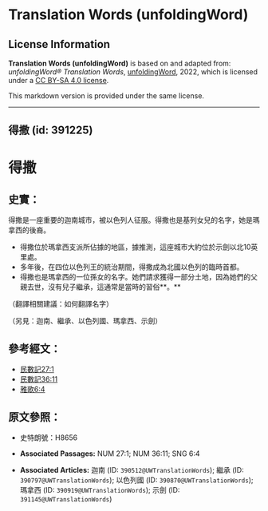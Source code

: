 # Translation Words (unfoldingWord)

## License Information

**Translation Words (unfoldingWord)** is based on and adapted from: _unfoldingWord® Translation Words_, [unfoldingWord](https://unfoldingword.org/utw), 2022, which is licensed under a [CC BY-SA 4.0 license](https://creativecommons.org/licenses/by-sa/4.0/legalcode.en).

This markdown version is provided under the same license.



--------------------------------

## 得撒 (id: 391225)

得撒
==

史實：
---

得撒是一座重要的迦南城市，被以色列人征服。得撒也是基列女兒的名字，她是瑪拿西的後裔。

* 得撒位於瑪拿西支派所佔據的地區，據推測，這座城市大約位於示劍以北10英里處。
* 多年後，在四位以色列王的統治期間，得撒成為北國以色列的臨時首都。
* 得撒也是瑪拿西的一位孫女的名字。她們請求獲得一部分土地，因為她們的父親去世，沒有兒子繼承，這通常是當時的習俗**。**

（翻譯相關建議：如何翻譯名字）

（另見：迦南、繼承、以色列國、瑪拿西、示劍）

參考經文：
-----

* [民數記27:1](https://ref.ly/Num27:1)
* [民數記36:11](https://ref.ly/Num36:11)
* [雅歌6:4](https://ref.ly/Song6:4)

原文參照：
-----

* 史特朗號：H8656

* **Associated Passages:** NUM 27:1; NUM 36:11; SNG 6:4
* **Associated Articles:** 迦南 (ID: `390512@UWTranslationWords`); 繼承 (ID: `390797@UWTranslationWords`); 以色列國 (ID: `390870@UWTranslationWords`); 瑪拿西 (ID: `390919@UWTranslationWords`); 示劍 (ID: `391145@UWTranslationWords`)

